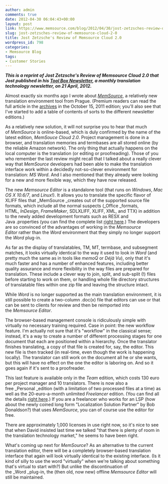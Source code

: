 ```yaml
---
author: admin
comments: true
date: 2012-04-30 06:04:43+00:00
layout: post
link: https://www.memsource.com/blog/2012/04/30/jost-zetzsches-review-of-memsource-cloud-2-0/
slug: jost-zetzsches-review-of-memsource-cloud-2-0
title: Jost Zetzsche's Review of Memsource Cloud 2.0
wordpress_id: 798
categories:
- Memsource Blog
tags:
- Customer Stories
---
```


**_This is a reprint of Jost Zetzsche's Review of Memsource Cloud 2.0 that Jost published in his [Tool Box Newsletter](http://www.internationalwriters.com/toolkit/), a monthly translation technology newsletter, on 21 April, 2012._**

Almost exactly six months ago I wrote about _[MemSource](http://www.memsource.com/)_, a relatively new translation environment tool from Prague. (Premium readers can read the full article in the [archives](http://www.internationalwriters.com/toolkit/archives/archives.html) in the October 15, 2011 edition; you'll also see that I've started to add a table of contents of sorts to the different newsletter editions.)<!-- more -->

As a relatively new solution, it will not surprise you to hear that much of _MemSource_ is online-based, which is duly confirmed by the name of the latest edition, _MemSouce Cloud 2.0_. Project management is done in a browser, and translation memories and termbases are all stored online (by the reliable Amazon network). The only thing that actually happens on the local computer is the translation (or editing or proofreading). Those of you who remember the last review might recall that I talked about a really clever way that _MemSource_ developers had been able to make the translation interface work within a decidedly not-so-clever environment for translation: _MS Word_. And I also mentioned that they already were looking for a new and more flexible way, which they have now released.

The new _Memsource Editor_ is a standalone tool (that runs on _Windows_, _Mac OS X 10.6/7_, and _Linux_!). It allows you to translate the specific flavor of XLIFF files that _MemSource _creates out of the supported source file formats, which include all the normal suspects (_Office _formats, HTML, _InDesign_, _FrameMaker_, SDLXLIFF, XLIFF, XML, and TTX) in addition to the newly added development formats such as RESX and Java .properties (you can find the complete list [right here](http://wiki.memsource.com/wiki/MemSource_Cloud_User_Manual#Supported_File_Formats).) The developers are so convinced of the advantages of working in the _Memsource Editor_ rather than the _Word_ environment that they simply no longer support the _Word_ plug-in.

As far as the display of translatables, TM, MT, termbase, and subsegment matches, it looks virtually identical to the way it used to look in _Word_ (and pretty much the same as in tools like _memoQ_ or _Déjà Vu_), only that it's much faster and has a number of enhanced features, including better quality assurance and more flexibility in the way files are prepared for translation. These include a clever way to join, split, and sub-split (!) files before starting to work on them, or handling whole file directory structures of translatable files within one zip file and leaving the structure intact.

While _Word_ is no longer supported as the main translation environment, it is still possible to create a two-column .doc(x) file that editors can use or that can be sent to clients for review and then be reimported into the _Memsource Editor_.

The browser-based management console is ridiculously simple with virtually no necessary training required. Case in point: the new workflow feature. I'm actually not sure that it's "workflow" in the classical sense; instead, it's a way to create a number of different processing stages for one document that each are positioned within a hierarchy. Once the translator finishes translating, a copy of that file is created for, say, the editor. This new file is then tracked (in real-time, even though the work is happening locally). The translator can still work on the document all he or she wants, but this will have no effect on the one the editor is laboring on. And so it goes again if it's sent to a proofreader.

This last feature is available only in the _Team_ edition, which costs 130 euro per project manager and 10 translators. There is now also a free _Personal _edition (with a limitation of two processed files at a time) as well as the 20-euro-a-month unlimited _Freelancer_ edition. (You can find all the details [right here](http://r20.rs6.net/tn.jsp?e=0019-8k-PI-aH8oX49DBAnRKuMy6YAGn582bIC2hWcmG4i1xSplFOF6zqVAttINwrHF0dFWacsX7F-5eGKN-tVL3QTwQ7b8Nj9de924EFao0glCdtTwlQj63i8RsEY8O9UP).) If you are a freelancer who works for an LSP (how about the newly coined long form "Localization Solution Partner" by Bob Donaldson?) that uses _MemSource_, you can of course use the editor for free.

There are approximately 1,000 licenses in use right now, so it's nice to see that when David insisted last time we talked "that there is plenty of room in the translation technology market," he seems to have been right.

What's coming up next for _MemSource_? As an alternative to the current translation editor, there will be a completely browser-based translation interface that again will look virtually identical to the existing interface. (Is it kind of silly to use the word "virtually" when we're talking about something that's virtual to start with?) But unlike the discontinuation of the _Word _plug-in, the (then old, now new) offline _Memsource Editor_ will still be maintained.
